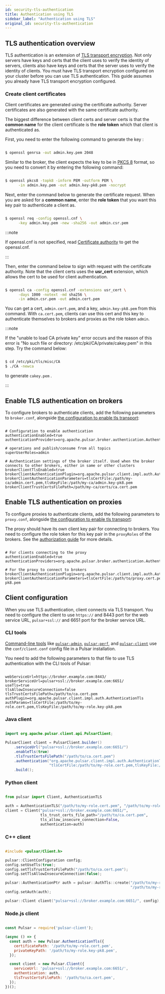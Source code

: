 ```yaml
---
id: security-tls-authentication
title: Authentication using TLS
sidebar_label: "Authentication using TLS"
original_id: security-tls-authentication
---
```


## TLS authentication overview

TLS authentication is an extension of [TLS transport encryption](security-tls-transport). Not only servers have keys and certs that the client uses to verify the identity of servers, clients also have keys and certs that the server uses to verify the identity of clients. You must have TLS transport encryption configured on your cluster before you can use TLS authentication. This guide assumes you already have TLS transport encryption configured.

### Create client certificates

Client certificates are generated using the certificate authority. Server certificates are also generated with the same certificate authority.

The biggest difference between client certs and server certs is that the **common name** for the client certificate is the **role token** which that client is authenticated as.

First, you need to enter the following command to generate the key :

```bash

$ openssl genrsa -out admin.key.pem 2048

```

Similar to the broker, the client expects the key to be in [PKCS 8](https://en.wikipedia.org/wiki/PKCS_8) format, so you need to convert it by entering the following command:

```bash

$ openssl pkcs8 -topk8 -inform PEM -outform PEM \
      -in admin.key.pem -out admin.key-pk8.pem -nocrypt

```

Next, enter the command below to generate the certificate request. When you are asked for a **common name**, enter the **role token** that you want this key pair to authenticate a client as.

```bash

$ openssl req -config openssl.cnf \
      -key admin.key.pem -new -sha256 -out admin.csr.pem

```

:::note

If openssl.cnf is not specified, read [Certificate authority](http://pulsar.apache.org/docs/en/security-tls-transport/#certificate-authority) to get the openssl.cnf.

:::

Then, enter the command below to sign with request with the certificate authority. Note that the client certs uses the **usr_cert** extension, which allows the cert to be used for client authentication.

```bash

$ openssl ca -config openssl.cnf -extensions usr_cert \
      -days 1000 -notext -md sha256 \
      -in admin.csr.pem -out admin.cert.pem

```

You can get a cert, `admin.cert.pem`, and a key, `admin.key-pk8.pem` from this command. With `ca.cert.pem`, clients can use this cert and this key to authenticate themselves to brokers and proxies as the role token ``admin``.

:::note

If the "unable to load CA private key" error occurs and the reason of this error is "No such file or directory: /etc/pki/CA/private/cakey.pem" in this step. Try the command below:

```bash

$ cd /etc/pki/tls/misc/CA
$ ./CA -newca

```

to generate `cakey.pem` .

:::

## Enable TLS authentication on brokers

To configure brokers to authenticate clients, add the following parameters to `broker.conf`, alongside [the configuration to enable tls transport](security-tls-transport.md#broker-configuration):

```properties

# Configuration to enable authentication
authenticationEnabled=true
authenticationProviders=org.apache.pulsar.broker.authentication.AuthenticationProviderTls

# operations and publish/consume from all topics
superUserRoles=admin

# Authentication settings of the broker itself. Used when the broker connects to other brokers, either in same or other clusters
brokerClientTlsEnabled=true
brokerClientAuthenticationPlugin=org.apache.pulsar.client.impl.auth.AuthenticationTls
brokerClientAuthenticationParameters=tlsCertFile:/path/my-ca/admin.cert.pem,tlsKeyFile:/path/my-ca/admin.key-pk8.pem
brokerClientTrustCertsFilePath=/path/my-ca/certs/ca.cert.pem

```

## Enable TLS authentication on proxies

To configure proxies to authenticate clients, add the following parameters to `proxy.conf`, alongside [the configuration to enable tls transport](security-tls-transport.md#proxy-configuration):

The proxy should have its own client key pair for connecting to brokers. You need to configure the role token for this key pair in the ``proxyRoles`` of the brokers. See the [authorization guide](security-authorization) for more details.

```properties

# For clients connecting to the proxy
authenticationEnabled=true
authenticationProviders=org.apache.pulsar.broker.authentication.AuthenticationProviderTls

# For the proxy to connect to brokers
brokerClientAuthenticationPlugin=org.apache.pulsar.client.impl.auth.AuthenticationTls
brokerClientAuthenticationParameters=tlsCertFile:/path/to/proxy.cert.pem,tlsKeyFile:/path/to/proxy.key-pk8.pem

```

## Client configuration

When you use TLS authentication, client connects via TLS transport. You need to configure the client to use ```https://``` and 8443 port for the web service URL, ```pulsar+ssl://``` and 6651 port for the broker service URL.

### CLI tools

[Command-line tools](reference-cli-tools.md) like [`pulsar-admin`](reference-pulsar-admin), [`pulsar-perf`](reference-cli-tools.md#pulsar-perf), and [`pulsar-client`](reference-cli-tools.md#pulsar-client) use the `conf/client.conf` config file in a Pulsar installation.

You need to add the following parameters to that file to use TLS authentication with the CLI tools of Pulsar:

```properties

webServiceUrl=https://broker.example.com:8443/
brokerServiceUrl=pulsar+ssl://broker.example.com:6651/
useTls=true
tlsAllowInsecureConnection=false
tlsTrustCertsFilePath=/path/to/ca.cert.pem
authPlugin=org.apache.pulsar.client.impl.auth.AuthenticationTls
authParams=tlsCertFile:/path/to/my-role.cert.pem,tlsKeyFile:/path/to/my-role.key-pk8.pem

```

### Java client

```java

import org.apache.pulsar.client.api.PulsarClient;

PulsarClient client = PulsarClient.builder()
    .serviceUrl("pulsar+ssl://broker.example.com:6651/")
    .enableTls(true)
    .tlsTrustCertsFilePath("/path/to/ca.cert.pem")
    .authentication("org.apache.pulsar.client.impl.auth.AuthenticationTls",
                    "tlsCertFile:/path/to/my-role.cert.pem,tlsKeyFile:/path/to/my-role.key-pk8.pem")
    .build();

```

### Python client

```python

from pulsar import Client, AuthenticationTLS

auth = AuthenticationTLS("/path/to/my-role.cert.pem", "/path/to/my-role.key-pk8.pem")
client = Client("pulsar+ssl://broker.example.com:6651/",
                tls_trust_certs_file_path="/path/to/ca.cert.pem",
                tls_allow_insecure_connection=False,
				authentication=auth)

```

### C++ client

```c++

#include <pulsar/Client.h>

pulsar::ClientConfiguration config;
config.setUseTls(true);
config.setTlsTrustCertsFilePath("/path/to/ca.cert.pem");
config.setTlsAllowInsecureConnection(false);

pulsar::AuthenticationPtr auth = pulsar::AuthTls::create("/path/to/my-role.cert.pem",
                                                         "/path/to/my-role.key-pk8.pem")
config.setAuth(auth);

pulsar::Client client("pulsar+ssl://broker.example.com:6651/", config);

```

### Node.js client

```JavaScript

const Pulsar = require('pulsar-client');

(async () => {
  const auth = new Pulsar.AuthenticationTls({
    certificatePath: '/path/to/my-role.cert.pem',
    privateKeyPath: '/path/to/my-role.key-pk8.pem',
  });

  const client = new Pulsar.Client({
    serviceUrl: 'pulsar+ssl://broker.example.com:6651/',
    authentication: auth,
    tlsTrustCertsFilePath: '/path/to/ca.cert.pem',
  });
})();

```

